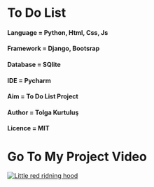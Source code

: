 # To Do List

#### Language = Python, Html, Css, Js

#### Framework = Django, Bootsrap 

#### Database = SQlite 

#### IDE = Pycharm

#### Aim = To Do List Project  

#### Author = Tolga Kurtuluş

#### Licence = MIT

# Go To My Project Video

[![Little red ridning hood](https://m.media-amazon.com/images/I/41Rd28f0iSL._SL500_.jpg)](https://1.bp.blogspot.com/-l1SCGxvUkLo/XeQ9grm-r_I/AAAAAAAAAf8/buvs4iqz_XY_Z_rB8zeiF33nBPp4APvCwCLcBGAsYHQ/s1600/tolgatodolist.gif "Little red riding hood - Click to Watch!")







